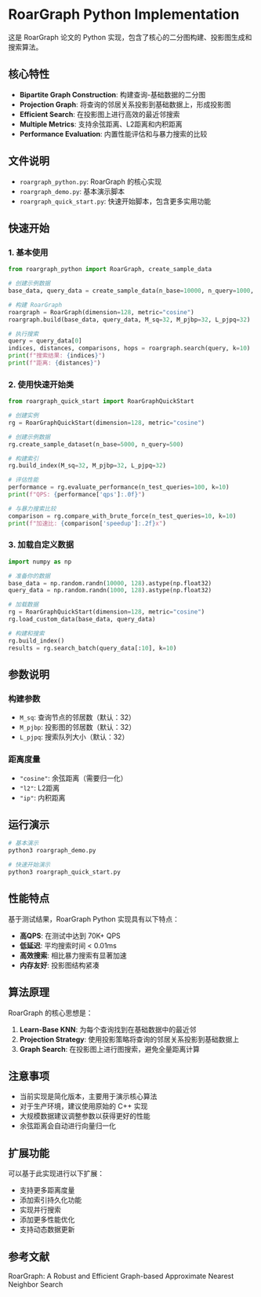 # RoarGraph Python Implementation

这是 RoarGraph 论文的 Python 实现，包含了核心的二分图构建、投影图生成和搜索算法。

## 核心特性

- **Bipartite Graph Construction**: 构建查询-基础数据的二分图
- **Projection Graph**: 将查询的邻居关系投影到基础数据上，形成投影图
- **Efficient Search**: 在投影图上进行高效的最近邻搜索
- **Multiple Metrics**: 支持余弦距离、L2距离和内积距离
- **Performance Evaluation**: 内置性能评估和与暴力搜索的比较

## 文件说明

- `roargraph_python.py`: RoarGraph 的核心实现
- `roargraph_demo.py`: 基本演示脚本
- `roargraph_quick_start.py`: 快速开始脚本，包含更多实用功能

## 快速开始

### 1. 基本使用

```python
from roargraph_python import RoarGraph, create_sample_data

# 创建示例数据
base_data, query_data = create_sample_data(n_base=10000, n_query=1000, dimension=128)

# 构建 RoarGraph
roargraph = RoarGraph(dimension=128, metric="cosine")
roargraph.build(base_data, query_data, M_sq=32, M_pjbp=32, L_pjpq=32)

# 执行搜索
query = query_data[0]
indices, distances, comparisons, hops = roargraph.search(query, k=10)
print(f"搜索结果: {indices}")
print(f"距离: {distances}")
```

### 2. 使用快速开始类

```python
from roargraph_quick_start import RoarGraphQuickStart

# 创建实例
rg = RoarGraphQuickStart(dimension=128, metric="cosine")

# 创建示例数据
rg.create_sample_dataset(n_base=5000, n_query=500)

# 构建索引
rg.build_index(M_sq=32, M_pjbp=32, L_pjpq=32)

# 评估性能
performance = rg.evaluate_performance(n_test_queries=100, k=10)
print(f"QPS: {performance['qps']:.0f}")

# 与暴力搜索比较
comparison = rg.compare_with_brute_force(n_test_queries=10, k=10)
print(f"加速比: {comparison['speedup']:.2f}x")
```

### 3. 加载自定义数据

```python
import numpy as np

# 准备你的数据
base_data = np.random.randn(10000, 128).astype(np.float32)
query_data = np.random.randn(1000, 128).astype(np.float32)

# 加载数据
rg = RoarGraphQuickStart(dimension=128, metric="cosine")
rg.load_custom_data(base_data, query_data)

# 构建和搜索
rg.build_index()
results = rg.search_batch(query_data[:10], k=10)
```

## 参数说明

### 构建参数

- `M_sq`: 查询节点的邻居数（默认：32）
- `M_pjbp`: 投影图的邻居数（默认：32）
- `L_pjpq`: 搜索队列大小（默认：32）

### 距离度量

- `"cosine"`: 余弦距离（需要归一化）
- `"l2"`: L2距离
- `"ip"`: 内积距离

## 运行演示

```bash
# 基本演示
python3 roargraph_demo.py

# 快速开始演示
python3 roargraph_quick_start.py
```

## 性能特点

基于测试结果，RoarGraph Python 实现具有以下特点：

- **高QPS**: 在测试中达到 70K+ QPS
- **低延迟**: 平均搜索时间 < 0.01ms
- **高效搜索**: 相比暴力搜索有显著加速
- **内存友好**: 投影图结构紧凑

## 算法原理

RoarGraph 的核心思想是：

1. **Learn-Base KNN**: 为每个查询找到在基础数据中的最近邻
2. **Projection Strategy**: 使用投影策略将查询的邻居关系投影到基础数据上
3. **Graph Search**: 在投影图上进行图搜索，避免全量距离计算

## 注意事项

- 当前实现是简化版本，主要用于演示核心算法
- 对于生产环境，建议使用原始的 C++ 实现
- 大规模数据建议调整参数以获得更好的性能
- 余弦距离会自动进行向量归一化

## 扩展功能

可以基于此实现进行以下扩展：

- 支持更多距离度量
- 添加索引持久化功能
- 实现并行搜索
- 添加更多性能优化
- 支持动态数据更新

## 参考文献

RoarGraph: A Robust and Efficient Graph-based Approximate Nearest Neighbor Search
